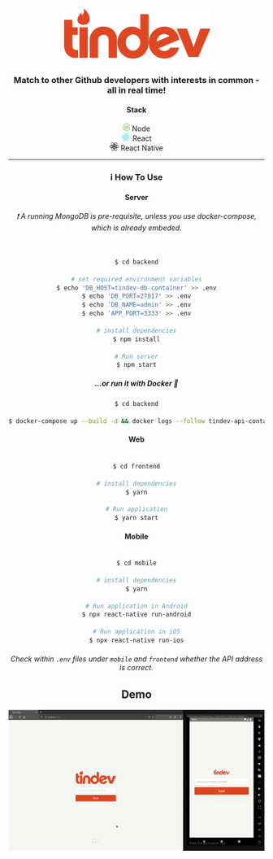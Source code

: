 <h1 align="center">
    <img alt="" title="" src="assets/logo.png">
</h1>

<h3 align="center">Match to other Github developers with interests in common - all in real time!</h3>

<section align="center">
  <h4>Stack</h4>
  <div>
    <img src="assets/node.png" alt="node" height="16">
    <span>Node</span>
  </div>
  <div>
    <img src="assets/react.png" alt="react" height="16">
    <span>React</span>
  </div>
  <div>
    <img src="assets/react-native.png" alt="react-native" height="16">
    <span>React Native</span>
  </div>
<section>

---

### :information_source: How To Use

#### Server

###### :exclamation: A running MongoDB is pre-requisite, unless you use docker-compose, which is already embeded.

```bash

$ cd backend

# set required environment variables
$ echo 'DB_HOST=tindev-db-container' >> .env
$ echo 'DB_PORT=27017' >> .env
$ echo 'DB_NAME=admin' >> .env
$ echo 'APP_PORT=3333' >> .env

# install dependencies
$ npm install

# Run server
$ npm start
```

##### ...or run it with Docker :whale:

```bash
$ cd backend

$ docker-compose up --build -d && docker logs --follow tindev-api-container
```

#### Web

```bash

$ cd frontend

# install dependencies
$ yarn

# Run application
$ yarn start
```

#### Mobile

```bash

$ cd mobile

# install dependencies
$ yarn

# Run application in Android
$ npx react-native run-android

# Run application in iOS
$ npx react-native run-ios
```

###### Check within `.env` files under `mobile` and `frontend` whether the API address is correct.

## Demo

<img src="assets/demo.gif" />
